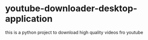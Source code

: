 # youtube-downloader-desktop-application
this is a python project to  download high quality videos fro youtube
